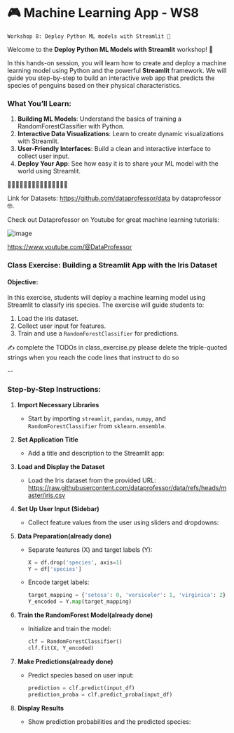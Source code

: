 # 🎮 Machine Learning App - WS8
```
Workshop 8: Deploy Python ML models with Streamlit 🥳
```

Welcome to the **Deploy Python ML Models with Streamlit** workshop! 🎉

In this hands-on session, you will learn how to create and deploy a machine learning model using Python and the powerful **Streamlit** framework. We will guide you step-by-step to build an interactive web app that predicts the species of penguins based on their physical characteristics. 

### What You’ll Learn:
1. **Building ML Models**: Understand the basics of training a RandomForestClassifier with Python.
2. **Interactive Data Visualizations**: Learn to create dynamic visualizations with Streamlit.
3. **User-Friendly Interfaces**: Build a clean and interactive interface to collect user input.
4. **Deploy Your App**: See how easy it is to share your ML model with the world using Streamlit.

🚀🚀🚀🚀🚀🚀🚀🚀🚀🚀🚀🚀🚀🚀🚀


Link for Datasets: https://github.com/dataprofessor/data by dataprofessor 🤓.

Check out Dataprofessor on Youtube for great machine learning tutorials: 

![image](https://github.com/user-attachments/assets/57c2faf6-8063-4fb1-9058-b8274defe223) 

https://www.youtube.com/@DataProfessor 

### Class Exercise: Building a Streamlit App with the Iris Dataset

#### Objective:
In this exercise, students will deploy a machine learning model using Streamlit to classify iris species. The exercise will guide students to:
1. Load the iris dataset.
2. Collect user input for features.
3. Train and use a `RandomForestClassifier` for predictions.

✍️ complete the TODOs in class_exercise.py 
please delete the triple-quoted strings when you reach the code lines that instruct to do so 

--

### Step-by-Step Instructions:

1. **Import Necessary Libraries**
   - Start by importing `streamlit`, `pandas`, `numpy`, and `RandomForestClassifier` from `sklearn.ensemble`.

2. **Set Application Title**
   - Add a title and description to the Streamlit app:

3. **Load and Display the Dataset**
   - Load the Iris dataset from the provided URL: https://raw.githubusercontent.com/dataprofessor/data/refs/heads/master/iris.csv

4. **Set Up User Input (Sidebar)**
   - Collect feature values from the user using sliders and dropdowns:

5. **Data Preparation(already done)**
   - Separate features (X) and target labels (Y):
     ```python
     X = df.drop('species', axis=1)
     Y = df['species']
     ```

   - Encode target labels:
     ```python
     target_mapping = {'setosa': 0, 'versicolor': 1, 'virginica': 2}
     Y_encoded = Y.map(target_mapping)
     ```

6. **Train the RandomForest Model(already done)**
   - Initialize and train the model:
     ```python
     clf = RandomForestClassifier()
     clf.fit(X, Y_encoded)
     ```

7. **Make Predictions(already done)** 
   - Predict species based on user input:
     ```python
     prediction = clf.predict(input_df)
     prediction_proba = clf.predict_proba(input_df)
     ```

8. **Display Results**
   - Show prediction probabilities and the predicted species:
